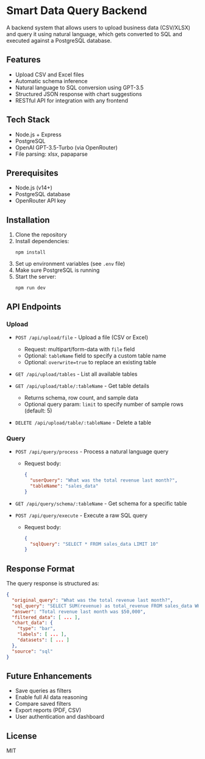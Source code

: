 # Smart Data Query Backend

A backend system that allows users to upload business data (CSV/XLSX) and query it using natural language, which gets converted to SQL and executed against a PostgreSQL database.

## Features

- Upload CSV and Excel files
- Automatic schema inference
- Natural language to SQL conversion using GPT-3.5
- Structured JSON response with chart suggestions
- RESTful API for integration with any frontend

## Tech Stack

- Node.js + Express
- PostgreSQL
- OpenAI GPT-3.5-Turbo (via OpenRouter)
- File parsing: xlsx, papaparse

## Prerequisites

- Node.js (v14+)
- PostgreSQL database
- OpenRouter API key

## Installation

1. Clone the repository
2. Install dependencies:
   ```
   npm install
   ```
3. Set up environment variables (see `.env` file)
4. Make sure PostgreSQL is running
5. Start the server:
   ```
   npm run dev
   ```

## API Endpoints

### Upload

- `POST /api/upload/file` - Upload a file (CSV or Excel)
  - Request: multipart/form-data with `file` field
  - Optional: `tableName` field to specify a custom table name
  - Optional: `overwrite=true` to replace an existing table

- `GET /api/upload/tables` - List all available tables

- `GET /api/upload/table/:tableName` - Get table details
  - Returns schema, row count, and sample data
  - Optional query param: `limit` to specify number of sample rows (default: 5)

- `DELETE /api/upload/table/:tableName` - Delete a table

### Query

- `POST /api/query/process` - Process a natural language query
  - Request body:
    ```json
    {
      "userQuery": "What was the total revenue last month?",
      "tableName": "sales_data"
    }
    ```

- `GET /api/query/schema/:tableName` - Get schema for a specific table

- `POST /api/query/execute` - Execute a raw SQL query
  - Request body:
    ```json
    {
      "sqlQuery": "SELECT * FROM sales_data LIMIT 10"
    }
    ```

## Response Format

The query response is structured as:

```json
{
  "original_query": "What was the total revenue last month?",
  "sql_query": "SELECT SUM(revenue) as total_revenue FROM sales_data WHERE...",
  "answer": "Total revenue last month was $50,000",
  "filtered_data": [ ... ],
  "chart_data": {
    "type": "bar",
    "labels": [ ... ],
    "datasets": [ ... ]
  },
  "source": "sql"
}
```

## Future Enhancements

- Save queries as filters
- Enable full AI data reasoning
- Compare saved filters
- Export reports (PDF, CSV)
- User authentication and dashboard

## License

MIT